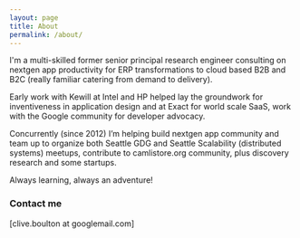 ```yaml
---
layout: page
title: About
permalink: /about/
---
```

I'm a multi-skilled former senior principal research engineer consulting on nextgen app productivity for ERP transformations to cloud based B2B and B2C (really familiar catering from demand to delivery).

Early work with Kewill at Intel and HP helped lay the groundwork for inventiveness in application design and at Exact for world scale SaaS, work with the Google community for developer advocacy. 

Concurrently (since 2012) I’m helping build nextgen app community and team up to organize both Seattle GDG and Seattle Scalability (distributed systems) meetups, contribute to camlistore.org community, plus discovery research and some startups.

Always learning, always an adventure!

### Contact me

[clive.boulton at googlemail.com]
